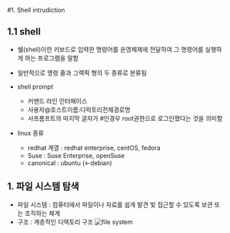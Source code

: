 #1. Shell intrudiction
## 1.1 shell
- 쉘(shell)이란 키보드로 입력한 명령어를 운영체제에 전달하여 그 명령어를 실행하게 하는 프로그램을 말함
- 일반적으로 명령 줄과 그랙픽 형의 두 종류로 분류됨
- shell prompt
	- 커맨드 라인 인터페이스
	- 사용자@호스트이름:디럭토리전체경로명
	- 사프롬프트의 마지막 글자가 #인경우 root권한으로 로그인했다는 것을 의미함
	
- linux 종류
	- redhat 계열 : redhat enterprise, centOS, fedora
	- Suse : Suse Enterprise, openSuse
	- canonical : ubuntu (<-debian)

## 1. 파일 시스템 탐색
- 파일 시스템 : 컴퓨터에서 파일이나 자료를 쉽게 발견 빛 접근할 수 있도록 보관 또는 조직하는 체계
- 구조 : 계층적인 디렉토리 구조
![file system](../img/1_linux_file_system.gif)

